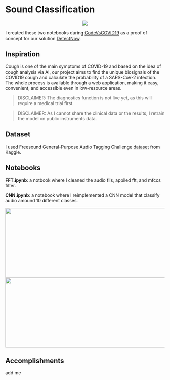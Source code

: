 # Sound Classification

<p align="center">
    <img src="https://raw.githubusercontent.com/MoAmrYehia/res/master/DetectLogo.png?token=AJUWNR2ZXO76QWSFEFA2DWTAAQTNW">
</p>

I created these two notebooks during [CodeVsCOVID19](https://codevscovid19.devpost.com/) as a proof of concept for our solution [DetectNow](https://www.detect-now.org/). 

## Inspiration 
Cough is one of the main symptoms of COVID-19 and based on the idea of cough analysis via AI, our project aims to find the unique biosignals of the COVID19 cough and calculate the probability of a SARS-CoV-2 infection. The whole process is available through a web application, making it easy, convenient, and accessible even in low-resource areas.

> DISCLAIMER: The diagnostics function is not live yet, as this will require a medical trial first.

> DISCLAIMER: As I cannot share the clinical data or the results, I retrain the model on public instruments data. 

## Dataset
I used Freesound General-Purpose Audio Tagging Challenge [dataset](https://www.kaggle.com/c/freesound-audio-tagging) from Kaggle. 

## Notebooks
**FFT.ipynb**: a notbook where I cleaned the audio fils, appiled fft, and mfccs filter.

**CNN.ipynb**: a notebook where I reimplemented a CNN model that classify audio amound 10 different classes.

<p align="center">
    <img src="https://raw.githubusercontent.com/MoAmrYehia/res/master/1.png?token=AJUWNR2VFXXANU55KE5LTPTAB2L2I"
        width = "1100" 
        height= "220">
      <img src="https://raw.githubusercontent.com/MoAmrYehia/res/master/3.png?token=AJUWNR337DVJSOYJJFFVHRLAB2L2Y"
        width = "1100" 
        height= "220">

</p>

## Accomplishments 
add me
